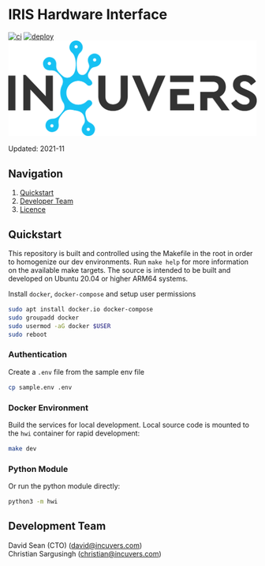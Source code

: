 # IRIS Hardware Interface
[![ci](https://github.com/Incuvers/hwi/actions/workflows/ci.yml/badge.svg)](https://github.com/Incuvers/hwi/actions/workflows/ci.yml)
[![deploy](https://github.com/Incuvers/hwi/actions/workflows/image.yml/badge.svg)](https://github.com/Incuvers/hwi/actions/workflows/image.yml)
![img](/docs/img/Incuvers-black.png)

Updated: 2021-11

## Navigation
1. [Quickstart](#quickstart)
2. [Developer Team](#development-team)
3. [Licence](#license)

## Quickstart
This repository is built and controlled using the Makefile in the root in order to homogenize our dev environments. Run `make help` for more information on the available make targets. The source is intended to be built and developed on Ubuntu 20.04 or higher ARM64 systems.

Install `docker`, `docker-compose` and setup user permissions
```bash
sudo apt install docker.io docker-compose
sudo groupadd docker
sudo usermod -aG docker $USER
sudo reboot
```

### Authentication
Create a `.env` file from the sample env file
```bash
cp sample.env .env
```

### Docker Environment
Build the services for local development. Local source code is mounted to the `hwi` container for rapid development:
```bash
make dev
```

### Python Module
Or run the python module directly:
```bash
python3 -m hwi
```

## Development Team
David Sean (CTO) (david@incuvers.com)\
Christian Sargusingh (christian@incuvers.com)

